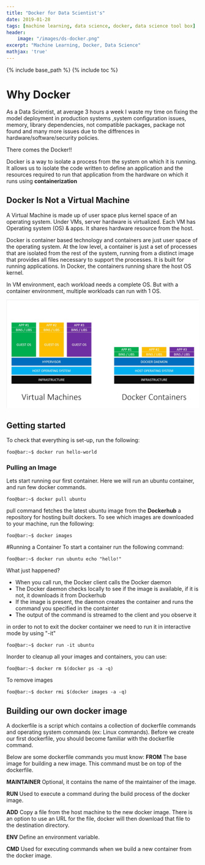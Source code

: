 ```yaml
---
title: "Docker for Data Scientist's"
date: 2019-01-28
tags: [machine learning, data science, docker, data science tool box]
header:
    image: "/images/ds-docker.png"
excerpt: "Machine Learning, Docker, Data Science"
mathjax: 'true'
---
```

{% include base_path %}
{% include toc %}
# Why Docker
As a Data Scientist, at average 3 hours a week I waste my time on fixing the model deployment in production systems ,system configuration issues, memory, library dependencies, not compatible packages, package not found and many more issues due to the
diffrences in hardware/software/security policies.

There comes the Docker!!

Docker is a way to isolate a process from the system on which it is running. It allows us to isolate the code written to define an application and the resources required to run that application from the hardware on which it runs using **containerization**

## Docker Is Not a Virtual Machine
A Virtual Machine is made up of user space plus kernel space of an operating system. Under VMs, server hardware is virtualized. Each VM has Operating system (OS) & apps. It shares hardware resource from the host.

Docker is container based technology and containers are just user space of the operating system. At the low level, a container is just a set of processes that are isolated from the rest of the system, running from a distinct image that provides all files necessary to support the processes. It is built for running applications. In Docker, the containers running share the host OS kernel.

In VM environment, each workload needs a complete OS. But with a container environment, multiple workloads can run with 1 OS.

![Docker Vs Virtual Machine](/images/docker/Docker-VM.jpg)

## Getting started

To check that everything is set-up, run the following:
```console
foo@bar:~$ docker run hello-world
```
### Pulling an Image

Lets start running our first container. Here we will run an ubuntu container, and run few docker commands.
```console
foo@bar:~$ docker pull ubuntu
```
pull command fetches the latest ubuntu image from the **Dockerhub** a repository for hosting built dockers.
To see which images are downloaded to your machine, run the following:

```console
foo@bar:~$ docker images
```

#Running a Container
To start a container run the following command:

```console
foo@bar:~$ docker run ubuntu echo "hello!"
```
What just happened?

* When you call run, the Docker client calls the Docker daemon
* The Docker daemon checks locally to see if the image is available, if it is not, it downloads it from Dockerhub
* If the image is present, the daemon creates the container and runs the command you specified in the containter
* The output of the command is streamed to the client and you observe it

in order to not to exit the docker container we need to run it in interactive mode by using "-it"

```console
foo@bar:~$ docker run -it ubuntu 
```

Inorder to cleanup all your images and containers, you can use:
```console
foo@bar:~$ docker rm $(docker ps -a -q)
```

To remove images
```console
foo@bar:~$ docker rmi $(docker images -a -q)
```

## Building our own docker image
A dockerfile is a script which contains a collection of dockerfile commands and operating system commands (ex: Linux commands). Before we create our first dockerfile, you should become familiar with the dockerfile command.

Below are some dockerfile commands you must know:
**FROM**
The base image for building a new image. This command must be on top of the dockerfile.

**MAINTAINER**
Optional, it contains the name of the maintainer of the image.

**RUN**
Used to execute a command during the build process of the docker image.

**ADD**
Copy a file from the host machine to the new docker image. There is an option to use an URL for the file, docker will then download that file to the destination directory.

**ENV**
Define an environment variable.

**CMD**
Used for executing commands when we build a new container from the docker image.





